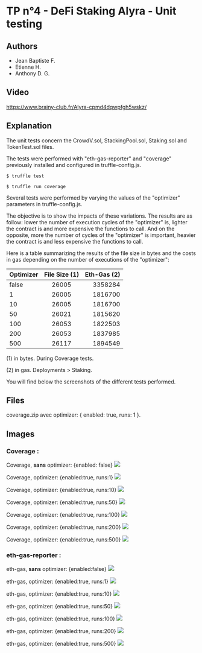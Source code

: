 
# TP n°4 - DeFi Staking Alyra - Unit testing

## Authors
* Jean Baptiste F.
* Etienne H.
* Anthony D. G.

## Video

https://www.brainy-club.fr/Alyra-cpmd4dqwpfgh5wskz/

## Explanation

The unit tests concern the CrowdV.sol, StackingPool.sol, Staking.sol and TokenTest.sol files.

The tests were performed with "eth-gas-reporter" and "coverage" previously installed and configured in truffle-config.js.

```
$ truffle test
```
```
$ truffle run coverage
```

Several tests were performed by varying the values of the "optimizer" parameters in truffle-config.js.

The objective is to show the impacts of these variations.
The results are as follow: lower the number of execution cycles of the "optimizer" is, lighter the contract is and more expensive the functions to call. And on the opposite, more the number of cycles of the "optimizer" is important, heavier the contract is and less expensive the functions to call.

Here is a table summarizing the results of the file size in bytes and the costs in gas depending on the number of executions of the "optimizer":

| Optimizer | File Size (1) | Eth-Gas (2) |
|:---|:---:|---:|
| false | 26005 | 3358284 |
| 1 | 26005 | 1816700 |
| 10 | 26005 | 1816700 |
| 50 | 26021 | 1815620 |
| 100 | 26053 | 1822503 |
| 200 | 26053 | 1837985 |
| 500 | 26117 | 1894549 |

(1) in bytes. During Coverage tests.

(2) in gas. Deployments > Staking.

You will find below the screenshots of the different tests performed.

## Files

coverage.zip avec optimizer: { enabled: true, runs: 1 }.

## Images

### Coverage :

Coverage, __sans__ optimizer: {enabled: false}
![](img/coverage_0_false.png)

Coverage, optimizer: {enabled:true, runs:1}
![](img/coverage_1.png)

Coverage, optimizer: {enabled:true, runs:10}
![](img/coverage_10.png)

Coverage, optimizer: {enabled:true, runs:50}
![](img/coverage_50.png)

Coverage, optimizer: {enabled:true, runs:100}
![](img/coverage_100.png)

Coverage, optimizer: {enabled:true, runs:200}
![](img/coverage_200.png)

Coverage, optimizer: {enabled:true, runs:500}
![](img/coverage_500.png)

### eth-gas-reporter :

eth-gas, __sans__ optimizer: {enabled:false}
![](img/eth-gas_0_false.png)

eth-gas, optimizer: {enabled:true, runs:1}
![](img/eth-gas_1.png)

eth-gas, optimizer: {enabled:true, runs:10}
![](img/eth-gas_10.png)

eth-gas, optimizer: {enabled:true, runs:50}
![](img/eth-gas_50.png)

eth-gas, optimizer: {enabled:true, runs:100}
![](img/eth-gas_100.png)

eth-gas, optimizer: {enabled:true, runs:200}
![](img/eth-gas_200.png)

eth-gas, optimizer: {enabled:true, runs:500}
![](img/eth-gas_500.png)